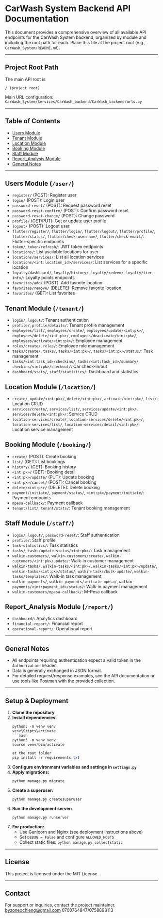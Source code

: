 # CarWash System Backend API Documentation

This document provides a comprehensive overview of all available API endpoints for the CarWash System backend, organized by module and including the root path for each. Place this file at the project root (e.g., `CarWash_System/README.md`).

---

## Project Root Path
The main API root is:
```
/ (project root)
```
Main URL configuration: `CarWash_System/Services/CarWash_backend/CarWash_backend/urls.py`

---

## Table of Contents
- [Users Module](/user/)
- [Tenant Module](/tenant/)
- [Location Module](/location/)
- [Booking Module](/booking/)
- [Staff Module](/staff/)
- [Report_Analysis Module](/report/)
- [General Notes](#general-notes)

---

## Users Module (`/user/`)
- `register/` (POST): Register user
- `login/` (POST): Login user
- `password-reset/` (POST): Request password reset
- `password-reset-confirm/` (POST): Confirm password reset
- `password-reset-change/` (POST): Change password
- `profile/` (GET/PUT): Get or update user profile
- `logout/` (POST): Logout user
- `flutter/register/`, `flutter/login/`, `flutter/logout/`, `flutter/profile/`, `flutter/status/`, `flutter/check-username/`, `flutter/check-email/`: Flutter-specific endpoints
- `token/`, `token/refresh/`: JWT token endpoints
- `locations/`: List available locations for user
- `locations/services/`: List all location services
- `locations/<int:location_id>/services/`: List services for a specific location
- `loyalty/dashboard/`, `loyalty/history/`, `loyalty/redeem/`, `loyalty/tier-info/`: Loyalty points endpoints
- `favorites/add/` (POST): Add favorite location
- `favorites/remove/` (DELETE): Remove favorite location
- `favorites/` (GET): List favorites

## Tenant Module (`/tenant/`)
- `login/`, `logout/`: Tenant authentication
- `profile/`, `profile/details/`: Tenant profile management
- `employees/list/`, `employees/create/`, `employees/update/<int:pk>/`, `employees/delete/<int:pk>/`, `employees/deactivate/<int:pk>/`, `employees/activate/<int:pk>/`: Employee management
- `roles/create/`, `roles/`: Employee role management
- `tasks/create/`, `tasks/`, `tasks/<int:pk>/`, `tasks/<int:pk>/status/`: Task management
- `tasks/<int:task_id>/checkins/`, `tasks/<int:task_id>/summary/`, `checkins/<int:pk>/checkout/`: Car check-in/out
- `dashboard/stats/`, `staff/statistics/`: Dashboard and statistics

## Location Module (`/location/`)
- `create/`, `update/<int:pk>/`, `delete/<int:pk>/`, `activate/<int:pk>/`, `list/`: Location CRUD
- `services/create/`, `services/list/`, `services/update/<int:pk>/`, `services/delete/<int:pk>/`: Service CRUD
- `location-services/create/`, `location-services/delete/<int:pk>/`, `location-services/list/`, `location-services/detail/<int:pk>/`: Location service management

## Booking Module (`/booking/`)
- `create/` (POST): Create booking
- `list/` (GET): List bookings
- `history/` (GET): Booking history
- `<int:pk>/` (GET): Booking detail
- `<int:pk>/update/` (PUT): Update booking
- `<int:pk>/cancel/` (POST): Cancel booking
- `delete/<int:pk>/` (DELETE): Delete booking
- `payment/initiate/`, `payment/status/`, `<int:pk>/payment/initiate/`: Payment endpoints
- `mpesa-callback/`: Payment callback
- `tenant/list/`, `tenant/stats/`: Tenant booking management

## Staff Module (`/staff/`)
- `login/`, `logout/`, `password-reset/`: Staff authentication
- `profile/`: Staff profile
- `task-statistics/`: Task statistics
- `tasks/`, `tasks/update-status/<int:pk>/`: Task management
- `walkin-customers/`, `walkin-customers/create/`, `walkin-customers/<int:pk>/update/`: Walk-in customer management
- `walkin-tasks/`, `walkin-tasks/<int:pk>/`, `walkin-tasks/<int:pk>/update/`, `walkin-tasks/<int:pk>/status/`, `walkin-tasks/bulk-update/`, `walkin-tasks/templates/`: Walk-in task management
- `walkin-payments/`, `walkin-payments/initiate-mpesa/`, `walkin-payments/<int:payment_id>/status/`: Walk-in payment management
- `walkin-customers/mpesa-callback/`: M-Pesa callback

## Report_Analysis Module (`/report/`)
- `dashboard/`: Analytics dashboard
- `financial-report/`: Financial report
- `operational-report/`: Operational report

---

## General Notes
- All endpoints requiring authentication expect a valid token in the `Authorization` header.
- Data is generally exchanged in JSON format.
- For detailed request/response examples, see the API documentation or use tools like Postman with the provided collection.

---

## Setup & Deployment

1. **Clone the repository**
2. **Install dependencies:**
    ```powershell
    python3 -m venv venv
    venv\Sripts\activate
   ```bash
   python3 -m venv venv
   source venv/bin/activate
   
   at the root folder
   pip install -r requirements.txt

   ```
3. **Configure environment variables and settings in `settings.py`**
4. **Apply migrations:**
   ```bash
   python manage.py migrate
   ```
5. **Create a superuser:**
   ```bash
   python manage.py createsuperuser
   ```
6. **Run the development server:**
   ```bash
   python manage.py runserver
   ```
7. **For production:**
   - Use Gunicorn and Nginx (see deployment instructions above)
   - Set `DEBUG = False` and configure `ALLOWED_HOSTS`
   - Collect static files: `python manage.py collectstatic`

---

## License
This project is licensed under the MIT License.

---

## Contact
For support or inquiries, contact the project maintainer.
byzoneochieng@gmail.com
0700764847/0758898113

